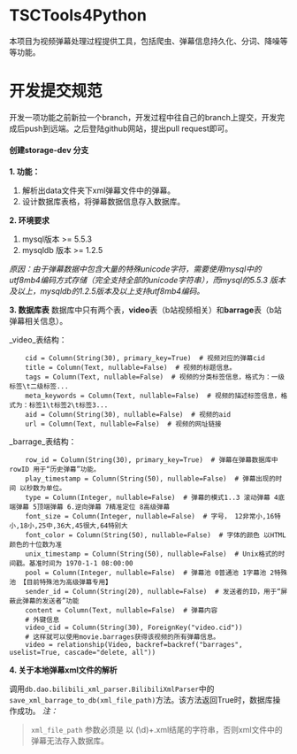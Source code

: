 # TSCTools4Python

本项目为视频弹幕处理过程提供工具，包括爬虫、弹幕信息持久化、分词、降噪等等功能。

# 开发提交规范

开发一项功能之前新拉一个branch，开发过程中往自己的branch上提交，开发完成后push到远端。之后登陆github网站，提出pull request即可。

#### 创建storage-dev 分支
**1. 功能：**
>
1. 解析出data文件夹下xml弹幕文件中的弹幕。
2. 设计数据库表格，将弹幕数据信息存入数据库。

**2. 环境要求**
>
1. mysql版本 >= 5.5.3
2. mysqldb 版本 >= 1.2.5

_原因：由于弹幕数据中包含大量的特殊unicode字符，需要使用mysql中的utf8mb4编码方式存储（完全支持全部的unicode字符串），而mysql的5.5.3
版本及以上，mysqldb的1.2.5版本及以上支持utf8mb4编码。_

**3. 数据库表**
数据库中只有两个表，**video**表（b站视频相关）和**barrage**表（b站弹幕相关信息）。

_video_表结构：
```
    cid = Column(String(30), primary_key=True)  # 视频对应的弹幕cid
    title = Column(Text, nullable=False)  # 视频的标题信息。
    tags = Column(Text, nullable=False)  # 视频的分类标签信息，格式为：一级标签\t二级标签...
    meta_keywords = Column(Text, nullable=False)  # 视频的描述标签信息，格式为：标签1\t标签2\t标签3...
    aid = Column(String(30), nullable=False)  # 视频的aid
    url = Column(Text, nullable=False)  # 视频的网址链接
```

_barrage_表结构：
```
    row_id = Column(String(30), primary_key=True)  # 弹幕在弹幕数据库中rowID 用于“历史弹幕”功能。
    play_timestamp = Column(String(50), nullable=False)  # 弹幕出现的时间 以秒数为单位。
    type = Column(Integer, nullable=False)  # 弹幕的模式1..3 滚动弹幕 4底端弹幕 5顶端弹幕 6.逆向弹幕 7精准定位 8高级弹幕
    font_size = Column(Integer, nullable=False)  # 字号， 12非常小,16特小,18小,25中,36大,45很大,64特别大
    font_color = Column(String(50), nullable=False)  # 字体的颜色 以HTML颜色的十位数为准
    unix_timestamp = Column(String(50), nullable=False)  # Unix格式的时间戳。基准时间为 1970-1-1 08:00:00
    pool = Column(Integer, nullable=False)  # 弹幕池 0普通池 1字幕池 2特殊池 【目前特殊池为高级弹幕专用】
    sender_id = Column(String(20), nullable=False)  # 发送者的ID，用于“屏蔽此弹幕的发送者”功能
    content = Column(Text, nullable=False)  # 弹幕内容
    # 外键信息
    video_cid = Column(String(30), ForeignKey("video.cid"))
    # 这样就可以使用movie.barrages获得该视频的所有弹幕信息。
    video = relationship(Video, backref=backref("barrages", uselist=True, cascade="delete, all"))
```

**4. 关于本地弹幕xml文件的解析**

调用```db.dao.bilibili_xml_parser.BilibiliXmlParser```中的```save_xml_barrage_to_db(xml_file_path)```方法。该方法返回True时，数据库操作成功。
_注：_
> ```xml_file_path``` 参数必须是 以 (\d)+.xml结尾的字符串，否则xml文件中的弹幕无法存入数据库。


